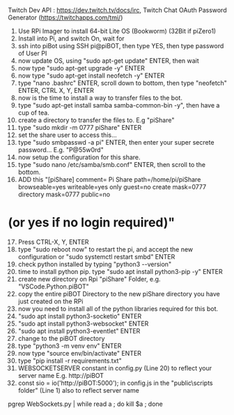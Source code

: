 Twitch Dev API : https://dev.twitch.tv/docs/irc,
Twitch Chat OAuth Password Generator (https://twitchapps.com/tmi/)

01. Use RPi Imager to install 64-bit Lite OS (Bookworm) (32Bit if piZero1)
02. Install into Pi, and switch On, wait for 
03. ssh into piBot using SSH pi@piBOT, then type YES, then type password of User PI
04. now update OS, using "sudo apt-get update" ENTER, then wait
05. now type "sudo apt-get upgrade -y" ENTER
06. now type "sudo apt-get install neofetch -y" ENTER
07. type "nano .bashrc" ENTER, scroll down to bottom, then type "neofetch" ENTER, CTRL X, Y, ENTER
08. now is the time to install a way to transfer files to the bot.
09. type "sudo apt-get install samba samba-common-bin -y", then have a cup of tea.
10. create a directory to transfer the files to. E.g "piShare"
11. type "sudo mkdir -m 0777 piShare" ENTER
12. set the share user to access this...
13. type "sudo smbpasswd -a pi" ENTER, then enter your super secrete password... E.g. "P@55w0rd"
14. now setup the configuration for this share.
15. type "sudo nano /etc/samba/smb.conf" ENTER, then scroll to the bottom.
16. ADD this 
"[piShare]
   comment= Pi Share
   path=/home/pi/piShare
   browseable=yes
   writeable=yes
   only guest=no
   create mask=0777
   directory mask=0777
   public=no
   # (or yes if no login required)"
17. Press CTRL-X, Y, ENTER
18. type "sudo reboot now" to restart the pi, and accept the new configuration or "sudo systemctl restart smbd" ENTER
19. check python installed by typing "python3 --version"
20. time to install python pip. type "sudo apt install python3-pip -y" ENTER
21. create new directory on Rpi "piShare" Folder, e.g. "VSCode.Python.piBOT"
22. copy the entire piBOT Directory to the new piShare directory you have just created on the RPi
23. now you need to install all of the python libraries required for this bot.
24. "sudo apt install python3-socketio" ENTER
25. "sudo apt install python3-websocket" ENTER
26. "sudo apt install python3-eventlet" ENTER
27. change to the piBOT directory
28. type "python3 -m venv env" ENTER
29. now type "source env/bin/activate" ENTER
30. type "pip install -r requirements.txt"
31. WEBSOCKETSERVER constant in config.py (Line 20) to reflect your server name E.g. http://piBOT
32. const sio = io('http://piBOT:5000'); in config.js in the "public\scripts folder" (Line 1) also to reflect server name

pgrep WebSockets.py | while read a ; do kill $a ; done